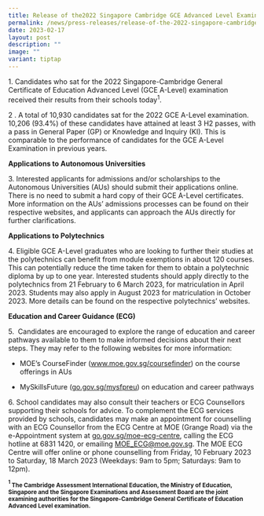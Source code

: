 ```yaml
---
title: Release of the2022 Singapore Cambridge GCE Advanced Level Examination Results
permalink: /news/press-releases/release-of-the-2022-singapore-cambridge-gce-a-level-examination-results/
date: 2023-02-17
layout: post
description: ""
image: ""
variant: tiptap
---
```

<p>1. Candidates who sat for the 2022 Singapore-Cambridge General Certificate
of Education Advanced Level (GCE A-Level) examination received their results
from their schools today<sup>1</sup>.</p>
<p>2 . A total of 10,930 candidates sat for the 2022 GCE A-Level examination.
10,206 (93.4%) of these candidates have attained at least 3 H2 passes,
with a pass in General Paper (GP) or Knowledge and Inquiry (KI). This is
comparable to the performance of candidates for the GCE A-Level Examination
in previous years.</p>
<p><strong>Applications to Autonomous Universities</strong>
</p>
<p>3. Interested applicants for admissions and/or scholarships to the Autonomous
Universities (AUs) should submit their applications online. There is no
need to submit a hard copy of their GCE A-Level certificates. More information
on the AUs’ admissions processes can be found on their respective websites,
and applicants can approach the AUs directly for further clarifications.</p>
<p><strong>Applications to Polytechnics</strong>
</p>
<p>4.&nbsp;Eligible GCE A-Level graduates who are looking to further their
studies at the polytechnics can benefit from module exemptions in about
120 courses. This can potentially reduce the time taken for them to obtain
a polytechnic diploma by up to one year. Interested students should apply
directly to the polytechnics from 21 February to 6 March 2023, for matriculation
in April 2023. Students may also apply in August 2023 for matriculation
in October 2023. More details can be found on the respective polytechnics’
websites.</p>
<p><strong>Education and Career Guidance (ECG)</strong>
</p>
<p>5.&nbsp; Candidates are encouraged to explore the range of education and
career pathways available to them to make informed decisions about their
next steps. They may refer to the following websites for more information:</p>
<ul data-tight="true" class="tight">
<li>
<p>MOE’s CourseFinder (<a href="http://www.moe.gov.sg/coursefinder" rel="noopener noreferrer nofollow" target="_blank"><u>www.moe.gov.sg/coursefinder</u></a>)
on the course offerings in AUs</p>
</li>
<li>
<p>MySkillsFuture (<a href="https://go.gov.sg/mysfpreu" rel="noopener noreferrer nofollow" target="_blank"><u>go.gov.sg/mysfpreu</u></a>) on education
and career pathways</p>
</li>
</ul>
<p>6.&nbsp;School candidates may also consult their teachers or ECG Counsellors
supporting their schools for advice. To complement the ECG services provided
by schools, candidates may make an appointment for counselling with an
ECG Counsellor from the ECG Centre at MOE (Grange Road) via the e-Appointment
system at <a href="https://go.gov.sg/moe-ecg-centre" rel="noopener noreferrer nofollow" target="_blank"><u>go.gov.sg/moe-ecg-centre</u></a>,
calling the ECG hotline at 6831 1420, or emailing <a href="MOE_ECG@moe.gov.sg" rel="noopener noreferrer nofollow" target="_blank"><u>MOE_ECG@moe.gov.sg</u></a>. The MOE ECG Centre
will offer online or phone counselling from Friday, 10 February 2023 to
Saturday, 18 March 2023 (Weekdays: 9am to 5pm; Saturdays: 9am to 12pm).<strong><sub> </sub></strong>
</p>
<p><strong><sup><sub>1</sub></sup><sub> The Cambridge Assessment International Education, the Ministry of Education, Singapore and the Singapore Examinations and Assessment Board are the joint examining authorities for the Singapore-Cambridge General Certificate of Education Advanced Level examination.</sub></strong>
</p>